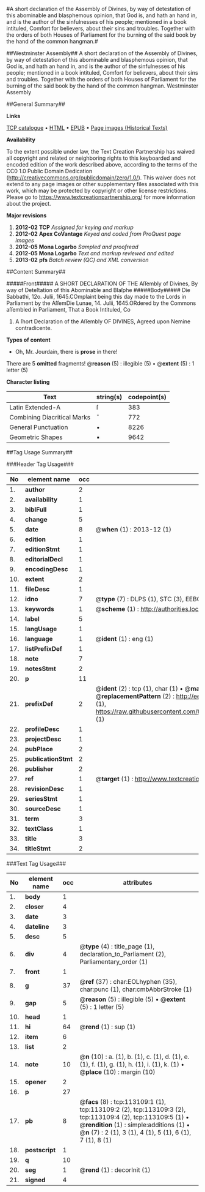 #A short declaration of the Assembly of Divines, by way of detestation of this abominable and blasphemous opinion, that God is, and hath an hand in, and is the author of the sinfulnesses of his people; mentioned in a book intituled, Comfort for believers, about their sins and troubles. Together with the orders of both Houses of Parliament for the burning of the said book by the hand of the common hangman.#

##Westminster Assembly##
A short declaration of the Assembly of Divines, by way of detestation of this abominable and blasphemous opinion, that God is, and hath an hand in, and is the author of the sinfulnesses of his people; mentioned in a book intituled, Comfort for believers, about their sins and troubles. Together with the orders of both Houses of Parliament for the burning of the said book by the hand of the common hangman.
Westminster Assembly

##General Summary##

**Links**

[TCP catalogue](http://www.ota.ox.ac.uk/tcp/)  • 
[HTML](http://tei.it.ox.ac.uk/tcp/Texts-HTML/free/A96/A96248.html)  • 
[EPUB](http://tei.it.ox.ac.uk/tcp/Texts-EPUB/free/A96/A96248.epub) • 
[Page images (Historical Texts)](https://historicaltexts.jisc.ac.uk/eebo-99860982e)

**Availability**

To the extent possible under law, the Text Creation Partnership has waived all copyright and related or neighboring rights to this keyboarded and encoded edition of the work described above, according to the terms of the CC0 1.0 Public Domain Dedication (http://creativecommons.org/publicdomain/zero/1.0/). This waiver does not extend to any page images or other supplementary files associated with this work, which may be protected by copyright or other license restrictions. Please go to https://www.textcreationpartnership.org/ for more information about the project.

**Major revisions**

1. __2012-02__ __TCP__ *Assigned for keying and markup*
1. __2012-02__ __Apex CoVantage__ *Keyed and coded from ProQuest page images*
1. __2012-05__ __Mona Logarbo__ *Sampled and proofread*
1. __2012-05__ __Mona Logarbo__ *Text and markup reviewed and edited*
1. __2013-02__ __pfs__ *Batch review (QC) and XML conversion*

##Content Summary##

#####Front#####
A SHORT DECLARATION OF THE Aſſembly of Divines, By way of Deteſtation of this Abominable and Blaſphe
#####Body#####
Die Sabbathi, 12o. Julii, 1645.COmplaint being this day made to the Lords in Parliament by the AſſemDie Lunae, 14. Julii, 1645.ORdered by the Commons aſſembled in Parliament, That a Book Intituled, Co
1. A ſhort Declaration of the Aſſembly OF DIVINES, Agreed upon Nemine contradicente.

**Types of content**

  * Oh, Mr. Jourdain, there is **prose** in there!

There are 5 **omitted** fragments! 
 @__reason__ (5) : illegible (5)  •  @__extent__ (5) : 1 letter (5)

**Character listing**


|Text|string(s)|codepoint(s)|
|---|---|---|
|Latin Extended-A|ſ|383|
|Combining             Diacritical Marks|̄|772|
|General Punctuation|•|8226|
|Geometric Shapes|▪|9642|

##Tag Usage Summary##

###Header Tag Usage###

|No|element name|occ|attributes|
|---|---|---|---|
|1.|__author__|2||
|2.|__availability__|1||
|3.|__biblFull__|1||
|4.|__change__|5||
|5.|__date__|8| @__when__ (1) : 2013-12 (1)|
|6.|__edition__|1||
|7.|__editionStmt__|1||
|8.|__editorialDecl__|1||
|9.|__encodingDesc__|1||
|10.|__extent__|2||
|11.|__fileDesc__|1||
|12.|__idno__|7| @__type__ (7) : DLPS (1), STC (3), EEBO-CITATION (1), PROQUEST (1), VID (1)|
|13.|__keywords__|1| @__scheme__ (1) : http://authorities.loc.gov/ (1)|
|14.|__label__|5||
|15.|__langUsage__|1||
|16.|__language__|1| @__ident__ (1) : eng (1)|
|17.|__listPrefixDef__|1||
|18.|__note__|7||
|19.|__notesStmt__|2||
|20.|__p__|11||
|21.|__prefixDef__|2| @__ident__ (2) : tcp (1), char (1)  •  @__matchPattern__ (2) : ([0-9\-]+):([0-9IVX]+) (1), (.+) (1)  •  @__replacementPattern__ (2) : http://eebo.chadwyck.com/downloadtiff?vid=$1&page=$2 (1), https://raw.githubusercontent.com/textcreationpartnership/Texts/master/tcpchars.xml#$1 (1)|
|22.|__profileDesc__|1||
|23.|__projectDesc__|1||
|24.|__pubPlace__|2||
|25.|__publicationStmt__|2||
|26.|__publisher__|2||
|27.|__ref__|1| @__target__ (1) : http://www.textcreationpartnership.org/docs/. (1)|
|28.|__revisionDesc__|1||
|29.|__seriesStmt__|1||
|30.|__sourceDesc__|1||
|31.|__term__|3||
|32.|__textClass__|1||
|33.|__title__|3||
|34.|__titleStmt__|2||


###Text Tag Usage###

|No|element name|occ|attributes|
|---|---|---|---|
|1.|__body__|1||
|2.|__closer__|4||
|3.|__date__|3||
|4.|__dateline__|3||
|5.|__desc__|5||
|6.|__div__|4| @__type__ (4) : title_page (1), declaration_to_Parliament (2), Parliamentary_order (1)|
|7.|__front__|1||
|8.|__g__|37| @__ref__ (37) : char:EOLhyphen (35), char:punc (1), char:cmbAbbrStroke (1)|
|9.|__gap__|5| @__reason__ (5) : illegible (5)  •  @__extent__ (5) : 1 letter (5)|
|10.|__head__|1||
|11.|__hi__|64| @__rend__ (1) : sup (1)|
|12.|__item__|6||
|13.|__list__|2||
|14.|__note__|10| @__n__ (10) : a. (1), b. (1), c. (1), d. (1), e. (1), f. (1), g. (1), h. (1), i. (1), k. (1)  •  @__place__ (10) : margin (10)|
|15.|__opener__|2||
|16.|__p__|27||
|17.|__pb__|8| @__facs__ (8) : tcp:113109:1 (1), tcp:113109:2 (2), tcp:113109:3 (2), tcp:113109:4 (2), tcp:113109:5 (1)  •  @__rendition__ (1) : simple:additions (1)  •  @__n__ (7) : 2 (1), 3 (1), 4 (1), 5 (1), 6 (1), 7 (1), 8 (1)|
|18.|__postscript__|1||
|19.|__q__|10||
|20.|__seg__|1| @__rend__ (1) : decorInit (1)|
|21.|__signed__|4||
